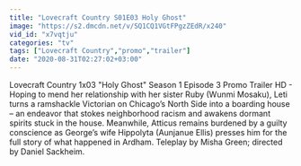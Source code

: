 ```yaml
---
title: "Lovecraft Country S01E03 Holy Ghost"
image: "https://s2.dmcdn.net/v/SQ1CQ1VGtFPgzZEdR/x240"
vid_id: "x7vqtju"
categories: "tv"
tags: ["Lovecraft Country","promo","trailer"]
date: "2020-08-31T02:27:02+03:00"
---
```

Lovecraft Country 1x03 &quot;Holy Ghost&quot; Season 1 Episode 3 Promo Trailer HD - Hoping to mend her relationship with her sister Ruby (Wunmi Mosaku), Leti turns a ramshackle Victorian on Chicago’s North Side into a boarding house – an endeavor that stokes neighborhood racism and awakens dormant spirits stuck in the house. Meanwhile, Atticus remains burdened by a guilty conscience as George’s wife Hippolyta (Aunjanue Ellis) presses him for the full story of what happened in Ardham. Teleplay by Misha Green; directed by Daniel Sackheim.
